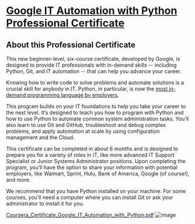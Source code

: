 # [Google IT Automation with Python Professional Certificate](https://www.coursera.org/professional-certificates/google-it-automation)

## About this Professional Certificate

This new beginner-level, six-course certificate, developed by Google, is designed to provide IT professionals with in-demand skills -- including Python, Git, and IT automation -- that can help you advance your career.

Knowing how to write code to solve problems and automate solutions is a crucial skill for anybody in IT. Python, in particular, is now the [most in-demand programming language by employers](https://insights.dice.com/2019/10/08/python-java-top-languages-employers/).

This program builds on your IT foundations to help you take your career to the next level. It’s designed to teach you how to program with Python and how to use Python to automate common system administration tasks. You'll also learn to use Git and GitHub, troubleshoot and debug complex problems, and apply automation at scale by using configuration management and the Cloud.

This certificate can be completed in about 6 months and is designed to prepare you for a variety of roles in IT, like more advanced IT Support Specialist or Junior Systems Administrator positions. Upon completing the program, you’ll have the option to share your information with potential employers, like Walmart, Sprint, Hulu, Bank of America, Google (of course!), and more.

We recommend that you have Python installed on your machine. For some courses, you’ll need a computer where you can install Git or ask your administrator to install it for you.

[Coursera_Certificate_Google_IT_Automation_with_Python.pdf](https://github.com/nnugy-21/Coursera/files/6178144/Coursera_Certificate_Google_IT_Automation_with_Python.pdf)
![image](https://user-images.githubusercontent.com/79896959/111918072-eb84e180-8ab5-11eb-8cce-ec34d65a5655.png)
